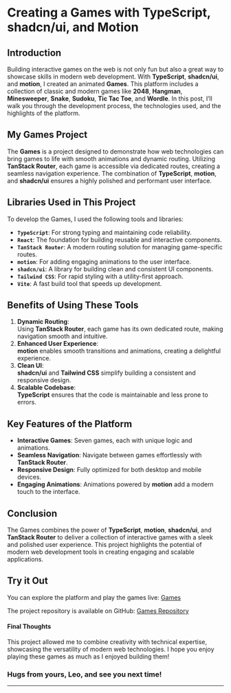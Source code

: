 # Creating a Games with TypeScript, shadcn/ui, and Motion

## Introduction

Building interactive games on the web is not only fun but also a great way to showcase skills in modern web development. With **TypeScript**, **shadcn/ui**, and **motion**, I created an animated **Games**. This platform includes a collection of classic and modern games like **2048**, **Hangman**, **Minesweeper**, **Snake**, **Sudoku**, **Tic Tac Toe**, and **Wordle**. In this post, I’ll walk you through the development process, the technologies used, and the highlights of the platform.

## My Games Project

The **Games** is a project designed to demonstrate how web technologies can bring games to life with smooth animations and dynamic routing. Utilizing **TanStack Router**, each game is accessible via dedicated routes, creating a seamless navigation experience. The combination of **TypeScript**, **motion**, and **shadcn/ui** ensures a highly polished and performant user interface.

## Libraries Used in This Project

To develop the Games, I used the following tools and libraries:

- **`TypeScript`**: For strong typing and maintaining code reliability.
- **`React`**: The foundation for building reusable and interactive components.
- **`TanStack Router`**: A modern routing solution for managing game-specific routes.
- **`motion`**: For adding engaging animations to the user interface.
- **`shadcn/ui`**: A library for building clean and consistent UI components.
- **`Tailwind CSS`**: For rapid styling with a utility-first approach.
- **`Vite`**: A fast build tool that speeds up development.

## Benefits of Using These Tools

1. **Dynamic Routing**:  
   Using **TanStack Router**, each game has its own dedicated route, making navigation smooth and intuitive.
2. **Enhanced User Experience**:  
   **motion** enables smooth transitions and animations, creating a delightful experience.
3. **Clean UI**:  
   **shadcn/ui** and **Tailwind CSS** simplify building a consistent and responsive design.
4. **Scalable Codebase**:  
   **TypeScript** ensures that the code is maintainable and less prone to errors.

## Key Features of the Platform

- **Interactive Games**: Seven games, each with unique logic and animations.
- **Seamless Navigation**: Navigate between games effortlessly with **TanStack Router**.
- **Responsive Design**: Fully optimized for both desktop and mobile devices.
- **Engaging Animations**: Animations powered by **motion** add a modern touch to the interface.

## Conclusion

The Games combines the power of **TypeScript**, **motion**, **shadcn/ui**, and **TanStack Router** to deliver a collection of interactive games with a sleek and polished user experience. This project highlights the potential of modern web development tools in creating engaging and scalable applications.

## Try it Out

You can explore the platform and play the games live: [Games](https://games.leosarmento.com)

The project repository is available on GitHub: [Games Repository](https://github.com/LeonardoSarmento/games)

#### Final Thoughts

This project allowed me to combine creativity with technical expertise, showcasing the versatility of modern web technologies. I hope you enjoy playing these games as much as I enjoyed building them!

### Hugs from yours, Leo, and see you next time!

---
